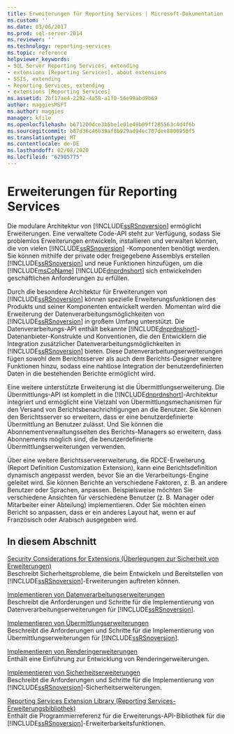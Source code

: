 ```yaml
---
title: Erweiterungen für Reporting Services | Microsoft-Dokumentation
ms.custom: ''
ms.date: 03/06/2017
ms.prod: sql-server-2014
ms.reviewer: ''
ms.technology: reporting-services
ms.topic: reference
helpviewer_keywords:
- SQL Server Reporting Services, extending
- extensions [Reporting Services], about extensions
- SSIS, extending
- Reporting Services, extending
- extensions [Reporting Services]
ms.assetid: 2bf17ae4-2292-4a58-a1f0-56e99abd9b69
author: maggiesMSFT
ms.author: maggies
manager: kfile
ms.openlocfilehash: b671200dce3b5be1e01e40b09ff285563c4d4f6b
ms.sourcegitcommit: b87d36c46b39af8b929ad94ec707dee8800950f5
ms.translationtype: MT
ms.contentlocale: de-DE
ms.lasthandoff: 02/08/2020
ms.locfileid: "62985775"
---
```

# <a name="reporting-services-extensions"></a>Erweiterungen für Reporting Services
  Die modulare Architektur von [!INCLUDE[ssRSnoversion](../../includes/ssrsnoversion-md.md)] ermöglicht Erweiterungen. Eine verwaltete Code-API steht zur Verfügung, sodass Sie problemlos Erweiterungen entwickeln, installieren und verwalten können, die von vielen [!INCLUDE[ssRSnoversion](../../includes/ssrsnoversion-md.md)] -Komponenten benötigt werden. Sie können mithilfe der private oder freigegebene Assemblys erstellen [!INCLUDE[ssRSnoversion](../../includes/ssrsnoversion-md.md)] und neue Funktionen hinzufügen, um die [!INCLUDE[msCoName](../../includes/msconame-md.md)] [!INCLUDE[dnprdnshort](../../includes/dnprdnshort-md.md)] sich entwickelnden geschäftlichen Anforderungen zu erfüllen.  
  
 Durch die besondere Architektur für Erweiterungen von [!INCLUDE[ssRSnoversion](../../includes/ssrsnoversion-md.md)] können spezielle Erweiterungsfunktionen des Produkts und seiner Komponenten entwickelt werden. Momentan wird die Erweiterung der Datenverarbeitungsmöglichkeiten von [!INCLUDE[ssRSnoversion](../../includes/ssrsnoversion-md.md)] in großem Umfang unterstützt. Die Datenverarbeitungs-API enthält bekannte [!INCLUDE[dnprdnshort](../../includes/dnprdnshort-md.md)]-Datenanbieter-Konstrukte und Konventionen, die den Entwicklern die Integration zusätzlicher Datenverarbeitungsmöglichkeiten in [!INCLUDE[ssRSnoversion](../../includes/ssrsnoversion-md.md)] bieten. Diese Datenverarbeitungserweiterungen fügen sowohl dem Berichtsserver als auch dem Berichts-Designer weitere Funktionen hinzu, sodass eine nahtlose Integration der benutzerdefinierten Daten in die bestehenden Berichte ermöglicht wird.  
  
 Eine weitere unterstützte Erweiterung ist die Übermittlungserweiterung. Die Übermittlungs-API ist komplett in die [!INCLUDE[dnprdnshort](../../includes/dnprdnshort-md.md)]-Architektur integriert und ermöglicht eine Vielzahl von Übermittlungsmechanismen für den Versand von Berichtsbenachrichtigungen an die Benutzer. Sie können den Berichtsserver so erweitern, dass er eine benutzerdefinierte Übermittlung an Benutzer zulässt. Und Sie können die Abonnementverwaltungsseiten des Berichts-Managers so erweitern, dass Abonnements möglich sind, die benutzerdefinierte Übermittlungserweiterungen verwenden.  
  
 Über eine weitere Berichtsservererweiterung, die RDCE-Erweiterung (Report Definition Customization Extension), kann eine Berichtsdefinition dynamisch angepasst werden, bevor Sie an die Verarbeitungs-Engine geleitet wird. Sie können Berichte an verschiedene Faktoren, z. B. an andere Benutzer oder Sprachen, anpassen. Beispielsweise möchten Sie verschiedene Ansichten für verschiedene Benutzer (z. B. Manager oder Mitarbeiter einer Abteilung) implementieren. Oder Sie möchten einen Bericht so anpassen, dass er ein anderes Layout hat, wenn er auf Französisch oder Arabisch ausgegeben wird.  
  
## <a name="in-this-section"></a>In diesem Abschnitt  
 [Security Considerations for Extensions (Überlegungen zur Sicherheit von Erweiterungen)](security-considerations-for-extensions.md)  
 Beschreibt Sicherheitsprobleme, die beim Entwickeln und Bereitstellen von [!INCLUDE[ssRSnoversion](../../includes/ssrsnoversion-md.md)]-Erweiterungen auftreten können.  
  
 [Implementieren von Datenverarbeitungserweiterungen](data-processing/implementing-a-data-processing-extension.md)  
 Beschreibt die Anforderungen und Schritte für die Implementierung von Datenverarbeitungserweiterungen für [!INCLUDE[ssRSnoversion](../../includes/ssrsnoversion-md.md)].  
  
 [Implementieren von Übermittlungserweiterungen](delivery-extension/implementing-a-delivery-extension.md)  
 Beschreibt die Anforderungen und Schritte für die Implementierung von Übermittlungserweiterungen für [!INCLUDE[ssRSnoversion](../../includes/ssrsnoversion-md.md)].  
  
 [Implementieren von Renderingerweiterungen](rendering-extension/implementing-a-rendering-extension.md)  
 Enthält eine Einführung zur Entwicklung von Renderingerweiterungen.  
  
 [Implementieren von Sicherheitserweiterungen](security-extension/implementing-a-security-extension.md)  
 Beschreibt die Anforderungen und Schritte für die Implementierung von [!INCLUDE[ssRSnoversion](../../includes/ssrsnoversion-md.md)]-Sicherheitserweiterungen.  
  
 [Reporting Services Extension Library (Reporting Services-Erweiterungsbibliothek)](reporting-services-extension-library.md)  
 Enthält die Programmierreferenz für die Erweiterungs-API-Bibliothek für die [!INCLUDE[ssRSnoversion](../../includes/ssrsnoversion-md.md)]-Erweiterbarkeitsfunktionen.  
  
  
